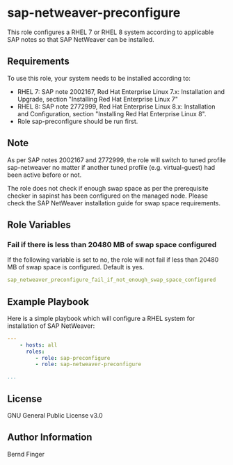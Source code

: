 sap-netweaver-preconfigure
================

This role configures a RHEL 7 or RHEL 8 system according to applicable SAP notes so that SAP NetWeaver can be installed.

Requirements
------------

To use this role, your system needs to be installed according to:
- RHEL 7: SAP note 2002167, Red Hat Enterprise Linux 7.x: Installation and Upgrade, section "Installing Red Hat Enterprise Linux 7"
- RHEL 8: SAP note 2772999, Red Hat Enterprise Linux 8.x: Installation and Configuration, section "Installing Red Hat Enterprise Linux 8".
- Role sap-preconfigure should be run first.

Note
----
As per SAP notes 2002167 and 2772999, the role will switch to tuned profile sap-netweaver no matter if another tuned profile (e.g. virtual-guest) had been active before or not.

The role does not check if enough swap space as per the prerequisite checker in sapinst has been configured on the managed node. Please check the SAP NetWeaver installation guide for swap space requirements.

Role Variables
--------------

### Fail if there is less than 20480 MB of swap space configured
If the following variable is set to no, the role will not fail if less than 20480 MB of swap space is configured. Default is yes.
```yaml
sap_netweaver_preconfigure_fail_if_not_enough_swap_space_configured
```

Example Playbook
----------------

Here is a simple playbook which will configure a RHEL system for installation of SAP NetWeaver:

```yaml
---
    - hosts: all
      roles:
         - role: sap-preconfigure
         - role: sap-netweaver-preconfigure

...
```

License
-------

GNU General Public License v3.0

Author Information
------------------

Bernd Finger
